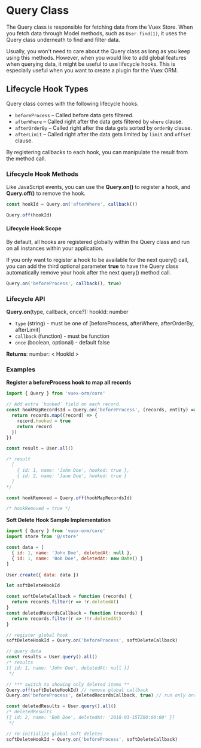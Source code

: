 # Query Class

The Query class is responsible for fetching data from the Vuex Store. When you fetch data through Model methods, such as `User.find(1)`, it uses the Query class underneath to find and filter data.

Usually, you won't need to care about the Query class as long as you keep using this methods. However, when you would like to add global features when querying data, it might be useful to use lifecycle hooks. This is especially useful when you want to create a plugin for the Vuex ORM.

## Lifecycle Hook Types

Query class comes with the following lifecycle hooks.

- `beforeProcess` – Called before data gets filtered.
- `afterWhere` – Called right after the data gets filtered by `where` clause.
- `afterOrderBy` – Called right after the data gets sorted by `orderBy` clause.
- `afterLimit` – Called right after the data gets limited by `limit` and `offset` clause.

By registering callbacks to each hook, you can manipulate the result from the method call.

### Lifecycle Hook Methods

Like JavaScript events, you can use the **Query.on()** to register a hook, and **Query.off()** to remove the hook.

```js
const hookId = Query.on('afterWhere', callback())

Query.off(hookId)
```

#### Lifecycle Hook Scope

By default, all hooks are registered globally within the Query class and run on all instances within your application.

If you only want to register a hook to be available for the next query() call, you can add the third optional parameter **true** to have the Query class automatically remove your hook after the next query() method call.

```js
Query.on('beforeProcess', callback(), true)
```

### Lifecycle API

**Query.on**(type, callback, once?): hookId: number
- `type` (string) - must be one of [beforeProcess, afterWhere, afterOrderBy, afterLimit]
- `callback` (function) - must be function
- `once` (boolean, optional) - default false

**Returns**: number: < HookId >

### Examples

**Register a beforeProcess hook to map all records**

```js
import { Query } from 'vuex-orm/core'

// Add extra `hooked` field on each record.
const hookMapRecordsId = Query.on('beforeProcess', (records, entity) => {
  return records.map((record) => {
    record.hooked = true
    return record
  })
})

const result = User.all()

/* result
  [
    { id: 1, name: 'John Doe', hooked: true },
    { id: 2, name: 'Jane Doe', hooked: true }
  ]
*/

const hookRemoved = Query.off(hookMapRecordsId)

/* hookRemoved = true */
```

**Soft Delete Hook Sample Implementation**

```js
import { Query } from 'vuex-orm/core'
import store from '@/store'

const data = [
  { id: 1, name: 'John Doe', deletedAt: null },
  { id: 1, name: 'Bob Doe', deletedAt: new Date() }
]

User.create({ data: data })

let softDeleteHookId

const softDeleteCallback = function (records) {
  return records.filter(r => !r.deletedAt)
}
const deletedRecordsCallback = function (records) {
  return records.filter(r => !!r.deletedAt)
}

// register global hook
softDeleteHookId = Query.on('beforeProcess', softDeleteCallback)

// query data
const results = User.query().all()
/* results
[{ id: 1, name: 'John Doe', deletedAt: null }]
 */

// *** switch to showing only deleted items **
Query.off(softDeleteHookId) // remove global callback
Query.on('beforeProcess', deletedRecordsCallback, true) // run only once

const deletedResults = User.query().all()
/* deletedResults
[{ id: 2, name: 'Bob Doe', deletedAt: '2018-03-15TZ00:00:00' }]
 */

// re-initialize global soft deletes
softDeleteHookId = Query.on('beforeProcess', softDeleteCallback)
```
